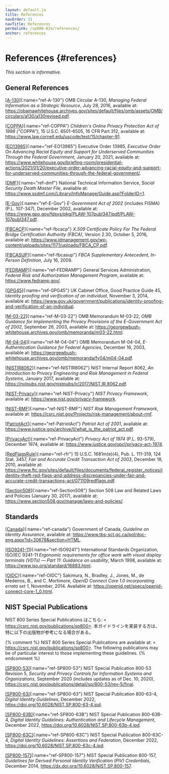 ```yaml
---
layout: default.ja
title: References
navOrder: 11
navTitle: References
permalink: /sp800-63a/references/
anchor: references
---
```


# References {#references}

*This section is informative.*

## General References

[[A-130]](sec11_references.ja.md#ref-A-130){:name="ref-A-130"} OMB Circular A-130, *Managing Federal Information as a Strategic Resource*, July 28, 2016, available at: <https://obamawhitehouse.archives.gov/sites/default/files/omb/assets/OMB/circulars/a130/a130revised.pdf>.

[[COPPA]](sec11_references.ja.md#ref-COPPA){:name="ref-COPPA"} *Children's Online Privacy Protection Act of 1998 ("COPPA")*, 15 U.S.C. 6501-6505, 16 CFR Part 312, available at: <https://www.law.cornell.edu/uscode/text/15/chapter-91>.

[[EO13985]](sec11_references.ja.md#ref-EO13985){:name="ref-EO13985"} Executive Order 13985, *Executive Order On Advancing Racial Equity and Support for Underserved Communities Through the Federal Government*, January 20, 2021, available at: <https://www.whitehouse.gov/briefing-room/presidential-actions/2021/01/20/executive-order-advancing-racial-equity-and-support-for-underserved-communities-through-the-federal-government/>.

[[DMF]](sec11_references.ja.md#ref-dmf){:name="ref-dmf"} National Technical Information Service, *Social Security Death Master File*, available at: <https://www.ssdmf.com/Library/InfoManage/Guide.asp?FolderID=1>.

[[E-Gov]](sec11_references.ja.md#ref-E-Gov){:name="ref-E-Gov"} *E-Government Act of 2002* \(includes FISMA) (P.L. 107-347), December 2002, available at: <https://www.gpo.gov/fdsys/pkg/PLAW-107publ347/pdf/PLAW-107publ347.pdf>.

[[FBCACP]](sec11_references.ja.md#ref-fbcacp){:name="ref-fbcacp"} *X.509 Certificate Policy For The Federal Bridge Certification Authority (FBCA)*, Version 2.30, October 5, 2016, available at: <https://www.idmanagement.gov/wp-content/uploads/sites/1171/uploads/FBCA_CP.pdf>.

[[FBCASUP]](sec11_references.ja.md#ref-fbcasup){:name="ref-fbcasup"} *FBCA Supplementary Antecedent, In-Person Definition*, July 16, 2009.

[[FEDRAMP]](sec11_references.ja.md#ref-FEDRAMP){:name="ref-FEDRAMP"} General Services Administration, *Federal Risk and Authorization Management Program*, available at: <https://www.fedramp.gov/>.

[[GPG45]](sec11_references.ja.md#ref-GPG45){:name="ref-GPG45"} UK Cabinet Office, Good Practice Guide 45, *Identity proofing and verification of an individual*, November 3, 2014, available at: <https://www.gov.uk/government/publications/identity-proofing-and-verification-of-an-individual>.

[[M-03-22]](sec11_references.ja.md#ref-M-03-22){:name="ref-M-03-22"} OMB Memorandum M-03-22, *OMB Guidance for Implementing the Privacy Provisions of the E-Government Act of 2002*, September 26, 2003, available at: <https://georgewbush-whitehouse.archives.gov/omb/memoranda/m03-22.html>.

[[M-04-04]](sec11_references.ja.md#ref-M-04-04){:name="ref-M-04-04"} OMB Memorandum M-04-04, *E-Authentication Guidance for Federal Agencies*, December 16, 2003, available at: <https://georgewbush-whitehouse.archives.gov/omb/memoranda/fy04/m04-04.pdf>.

[[NISTIR8062]](sec11_references.ja.md#ref-NISTIR8062){:name="ref-NISTIR8062"} NIST Internal Report 8062, *An Introduction to Privacy Engineering and Risk Management in Federal Systems*, January 2017, available at: <https://nvlpubs.nist.gov/nistpubs/ir/2017/NIST.IR.8062.pdf>.

[[NIST-Privacy]](sec11_references.ja.md#ref-NIST-Privacy){:name="ref-NIST-Privacy"} *NIST Privacy Framework*, available at: <https://www.nist.gov/privacy-framework>.

[[NIST-RMF]](sec11_references.ja.md#ref-NIST-RMF){:name="ref-NIST-RMF"} *NIST Risk Management Framework*, available at: <https://csrc.nist.gov/Projects/risk-management/about-rmf>.

[[PatriotAct]](sec11_references.ja.md#ref-PatriotAct){:name="ref-PatriotAct"} *Patriot Act of 2001*, available at: <https://www.justice.gov/archive/ll/what_is_the_patriot_act.pdf>.

[[PrivacyAct]](sec11_references.ja.md#ref-PrivacyAct){:name="ref-PrivacyAct"} *Privacy Act of 1974* (P.L. 93-579), December 1974, available at: <https://www.justice.gov/opcl/privacy-act-1974>.

[[RedFlagsRule]](sec11_references.ja.md#ref-rfr){:name="ref-rfr"} 15 U.S.C. 1681m(e)(4), Pub. L. 111-319, 124 Stat. 3457, *Fair and Accurate Credit Transaction Act of 2003*, December 18, 2010, available at: <https://www.ftc.gov/sites/default/files/documents/federal_register_notices/identity-theft-red-flags-and-address-discrepancies-under-fair-and-accurate-credit-transactions-act/071109redflags.pdf>.

[[Section508]](sec11_references.ja.md#ref-Section508){:name="ref-Section508"} Section 508 Law and Related Laws and Policies (January 30, 2017), available at: <https://www.section508.gov/manage/laws-and-policies/>.

## Standards

[[Canada]](sec11_references.ja.md#ref-canada){:name="ref-canada"} Government of Canada, *Guideline on Identity Assurance*, available at: <https://www.tbs-sct.gc.ca/pol/doc-eng.aspx?id=30678&section=HTML>.

[[ISO9241-11]](sec11_references.ja.md#ref-ISO9241){:name="ref-ISO9241"} International Standards Organization, ISO/IEC 9241-11 *Ergonomic requirements for office work with visual display terminals (VDTs) — Part 11: Guidance on usability*, March 1998, available at: <https://www.iso.org/standard/16883.html>.

[[OIDC]](sec11_references.ja.md#ref-OIDC){:name="ref-OIDC"} Sakimura, N., Bradley, J., Jones, M., de Medeiros, B., and C. Mortimore, *OpenID Connect Core 1.0 incorporating errata set 1*, November, 2014. Available at: <https://openid.net/specs/openid-connect-core-1_0.html>.

## NIST Special Publications

NIST 800 Series Special Publications はこちら: < https://csrc.nist.gov/publications/sp800>. 本ガイドラインを実装する方は、特に以下の出版物が参考になる場合がある。

{% comment %}
NIST 800 Series Special Publications are available at: < https://csrc.nist.gov/publications/sp800>. The following publications may be of particular interest to those implementing these guidelines.
{% endcomment %}

[[SP800-53]](sec11_references.ja.md#ref-SP800-53){:name="ref-SP800-53"} NIST Special Publication 800-53 Revision 5, *Security and Privacy Controls for Information Systems and Organizations*, September 2020 (includes updates as of Dec. 10, 2020), <https://csrc.nist.gov/publications/detail/sp/800-53/rev-5/final>.

[[SP800-63]](sec11_references.ja.md#ref-SP800-63){:name="ref-SP800-63"} NIST Special Publication 800-63-4, *Digital Identity Guidelines*, December 2022, <https://doi.org/10.6028/NIST.SP.800-63-4.ipd>.

[[SP800-63B]](sec11_references.ja.md#ref-SP800-63B){:name="ref-SP800-63B"} NIST Special Publication 800-63B-4, *Digital Identity Guidelines: Authentication and Lifecycle Management*, December 2022, <https://doi.org/10.6028/NIST.SP.800-63b-4.ipd>.

[[SP800-63C]](sec11_references.ja.md#ref-SP800-63C){:name="ref-SP800-63C"} NIST Special Publication 800-63C-4, *Digital Identity Guidelines: Assertions and Federation*, December 2022, <https://doi.org/10.6028/NIST.SP.800-63c-4.ipd>.

[[SP800-157]](sec11_references.ja.md#ref-SP800-157){:name="ref-SP800-157"} NIST Special Publication 800-157, *Guidelines for Derived Personal Identity Verification (PIV) Credentials*, December 2014, <https://dx.doi.org/10.6028/NIST.SP.800-157>.
